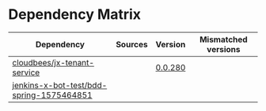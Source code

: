 # Dependency Matrix

Dependency | Sources | Version | Mismatched versions
---------- | ------- | ------- | -------------------
[cloudbees/jx-tenant-service](https://github.com/cloudbees/jx-tenant-service) |  | [0.0.280](https://github.com/cloudbees/jx-tenant-service/releases/tag/v0.0.280) | 
[jenkins-x-bot-test/bdd-spring-1575464851](https://github.com/jenkins-x-bot-test/bdd-spring-1575464851.git) |  | []() | 
